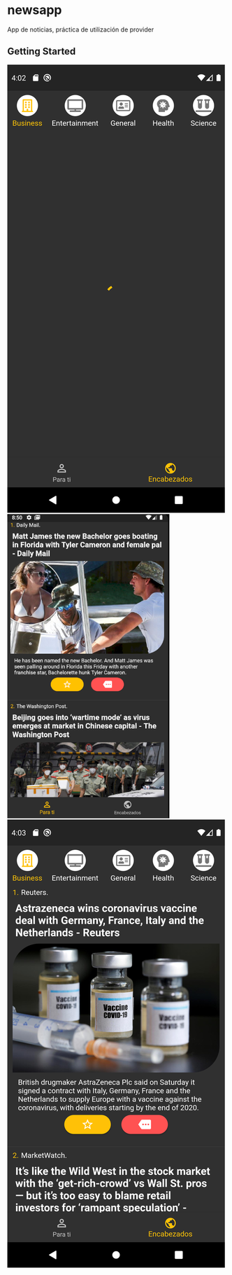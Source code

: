 # newsapp

App de noticias, práctica de utilización de provider

## Getting Started

<!-- This project is a starting point for a Flutter application.

A few resources to get you started if this is your first Flutter project:

- [Lab: Write your first Flutter app](https://flutter.dev/docs/get-started/codelab)
- [Cookbook: Useful Flutter samples](https://flutter.dev/docs/cookbook)

For help getting started with Flutter, view our
[online documentation](https://flutter.dev/docs), which offers tutorials,
samples, guidance on mobile development, and a full API reference. -->

![ScreenShot](https://github.com/carlinsk8/newsapp/blob/master/Screenshot_1592064176.png)
![ScreenShot](https://github.com/carlinsk8/newsapp/blob/master/Screenshot_2.png)
![ScreenShot](https://github.com/carlinsk8/newsapp/blob/master/Screenshot_1592064189.png)
